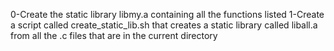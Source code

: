 0-Create the static library libmy.a containing all the functions listed
1-Create a script called create_static_lib.sh that creates a static library called liball.a from all the .c files that are in the current directory
